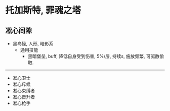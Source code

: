 # 托加斯特, 罪魂之塔
  凇心间隙
  -----
  * 黑鸟怪, 人形, 暗影系
    * 通用技能
        * 黑暗堡垒, buff, 降低自身受到伤害, 5%/层, 持续s, 施放频繁,  可驱散偷取. 
  -----
  * 凇心卫士
  * 凇心斥候
  * 凇心束缚者
  * 凇心晋升者
  * 凇心枪手
